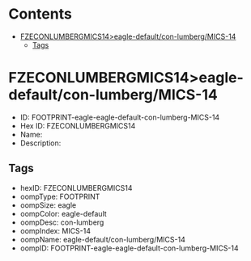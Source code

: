 



Contents
========

* [FZECONLUMBERGMICS14>eagle-default/con-lumberg/MICS-14](#fzeconlumbergmics14eagle-defaultcon-lumbergmics-14)
	* [Tags](#tags)

# FZECONLUMBERGMICS14>eagle-default/con-lumberg/MICS-14

- ID: FOOTPRINT-eagle-eagle-default-con-lumberg-MICS-14
- Hex ID: FZECONLUMBERGMICS14
- Name: 
- Description: 

## Tags

- hexID: FZECONLUMBERGMICS14
- oompType: FOOTPRINT
- oompSize: eagle
- oompColor: eagle-default
- oompDesc: con-lumberg
- oompIndex: MICS-14
- oompName: eagle-default/con-lumberg/MICS-14
- oompID: FOOTPRINT-eagle-eagle-default-con-lumberg-MICS-14
